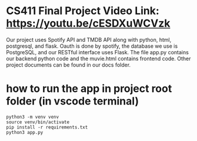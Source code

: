 # CS411 Final Project Video Link: https://youtu.be/cESDXuWCVzk

Our project uses Spotify API and TMDB API along with python, html, postgresql, and flask. Oauth is done by spotify, the database we use is PostgreSQL, and our RESTful interface uses Flask. 
The file app.py contains our backend python code and the muvie.html contains frontend code.
Other project documents can be found in our docs folder.

# how to run the app in project root folder (in vscode terminal)

```
python3 -m venv venv
source venv/bin/activate
pip install -r requirements.txt
python3 app.py
```
